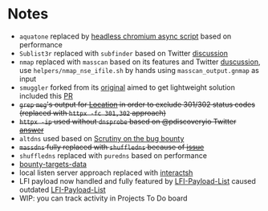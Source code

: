 # Notes
 - `aquatone` replaced by [headless chromium async script](https://github.com/storenth/lazyrecon/compare/0a9c4c586ee4...24c35f9cadd0) based on performance
 - `Sublist3r` replaced with `subfinder` based on Twitter [discussion](https://twitter.com/Jhaddix/status/1293118260808843264)
 - `nmap` replaced with `masscan` based on its features and Twitter [duscussion](https://twitter.com/DanielMiessler/status/1286721113343447040), use `helpers/nmap_nse_ifile.sh` by hands using `masscan_output.gnmap` as input
 - `smuggler` forked from its [original](https://github.com/gwen001/pentest-tools/blob/master/smuggler.py) aimed to get lightweight solution included this [PR](https://github.com/gwen001/pentest-tools/pull/10)
 - ~~`grep` `meg`'s output for [Location](https://twitter.com/hunter0x7/status/1293168500672954368) in order to exclude 301/302 status codes
 (replaced with `httpx -fc 301,302` approach)~~
 - ~~`httpx -ip` used without `dnsprobe` based on @pdiscoveryio Twitter [answer](https://twitter.com/pdiscoveryio/status/1338163970557894656)~~
 - `altdns` used based on [Scrutiny on the bug bounty](https://docs.google.com/presentation/d/1PCnjzCeklOeGMoWiE2IUzlRGOBxNp8K5hLQuvBNzrFY/)
 - ~~`massdns` fully replaced with `shuffledns` because of [issue](https://github.com/blechschmidt/massdns/issues/73)~~
 - `shuffledns` replaced with `puredns` based on performance
 - [bounty-targets-data](https://github.com/arkadiyt/bounty-targets-data)
 - local listen server approach replaced with [interactsh](https://github.com/projectdiscovery/interactsh)
 - LFI payload now handled and fully featured by [LFI-Payload-List](https://github.com/storenth/LFI-Payload-List) caused outdated [LFI-Payload-List](https://github.com/emadshanab/LFI-Payload-List)
 - WIP: you can track activity in Projects To Do board
 